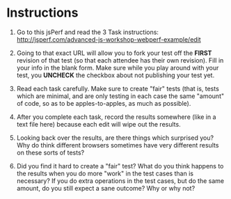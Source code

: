 # Instructions

1. Go to this jsPerf and read the 3 Task instructions: http://jsperf.com/advanced-js-workshop-webperf-example/edit 

2. Going to that exact URL will allow you to fork your test off the **FIRST** revision of that test (so that each attendee has their own revision). Fill in your info in the blank form. Make sure while you play around with your test, you **UNCHECK** the checkbox about not publishing your test yet.

3. Read each task carefully. Make sure to create "fair" tests (that is, tests which are minimal, and are only testing in each case the same "amount" of code, so as to be apples-to-apples, as much as possible).

4. After you complete each task, record the results somewhere (like in a text file here) because each edit will wipe out the results.

5. Looking back over the results, are there things which surprised you? Why do think different browsers sometimes have very different results on these sorts of tests?

6. Did you find it hard to create a "fair" test? What do you think happens to the results when you do more "work" in the test cases than is necessary? If you do extra operations in the test cases, but do the same amount, do you still expect a sane outcome? Why or why not?
